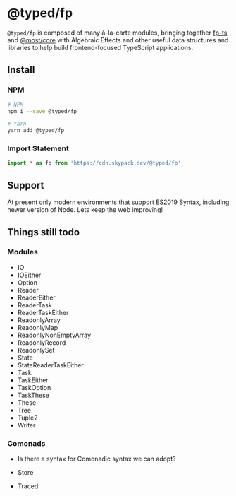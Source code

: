 # @typed/fp

`@typed/fp` is composed of many à-la-carte modules, bringing together [fp-ts](https://gcanti.github.io/fp-ts/) and [@most/core](https://mostcore.readthedocs.io/en/latest/)
with Algebraic Effects and other useful data structures and libraries to help build frontend-focused TypeScript applications.

## Install

### NPM

```sh
# NPM
npm i --save @typed/fp

# Yarn
yarn add @typed/fp
```

### Import Statement 

```js
import * as fp from 'https://cdn.skypack.dev/@typed/fp'
```

## Support

At present only modern environments that support ES2019 Syntax, including newer version of Node. Lets keep the web improving! 

## Things still todo

### Modules

- IO
- IOEither
- Option
- Reader
- ReaderEither
- ReaderTask
- ReaderTaskEither
- ReadonlyArray
- ReadonlyMap
- ReadonlyNonEmptyArray
- ReadonlyRecord
- ReadonlySet
- State
- StateReaderTaskEither
- Task
- TaskEither
- TaskOption
- TaskThese
- These
- Tree
- Tuple2
- Writer

### Comonads

- Is there a syntax for Comonadic syntax we can adopt?

- Store
- Traced
